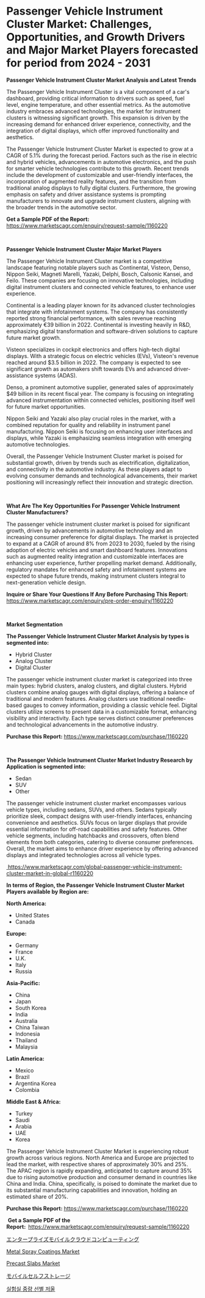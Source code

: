 <p><h1>Passenger Vehicle Instrument Cluster Market: Challenges, Opportunities, and Growth Drivers and Major Market Players forecasted for period from 2024 - 2031</h1></p><p><strong>Passenger Vehicle Instrument Cluster Market Analysis and Latest Trends</strong></p>
<p><p>The Passenger Vehicle Instrument Cluster is a vital component of a car's dashboard, providing critical information to drivers such as speed, fuel level, engine temperature, and other essential metrics. As the automotive industry embraces advanced technologies, the market for instrument clusters is witnessing significant growth. This expansion is driven by the increasing demand for enhanced driver experience, connectivity, and the integration of digital displays, which offer improved functionality and aesthetics.</p><p>The Passenger Vehicle Instrument Cluster Market is expected to grow at a CAGR of 5.1% during the forecast period. Factors such as the rise in electric and hybrid vehicles, advancements in automotive electronics, and the push for smarter vehicle technologies contribute to this growth. Recent trends include the development of customizable and user-friendly interfaces, the incorporation of augmented reality features, and the transition from traditional analog displays to fully digital clusters. Furthermore, the growing emphasis on safety and driver assistance systems is prompting manufacturers to innovate and upgrade instrument clusters, aligning with the broader trends in the automotive sector.</p></p>
<p><strong>Get a Sample PDF of the Report:&nbsp;</strong> <a href="https://www.marketscagr.com/enquiry/request-sample/1160220">https://www.marketscagr.com/enquiry/request-sample/1160220</a></p>
<p>&nbsp;</p>
<p><strong>Passenger Vehicle Instrument Cluster Major Market Players</strong></p>
<p><p>The Passenger Vehicle Instrument Cluster market is a competitive landscape featuring notable players such as Continental, Visteon, Denso, Nippon Seiki, Magneti Marelli, Yazaki, Delphi, Bosch, Calsonic Kansei, and Feilo. These companies are focusing on innovative technologies, including digital instrument clusters and connected vehicle features, to enhance user experience.</p><p>Continental is a leading player known for its advanced cluster technologies that integrate with infotainment systems. The company has consistently reported strong financial performance, with sales revenue reaching approximately €39 billion in 2022. Continental is investing heavily in R&D, emphasizing digital transformation and software-driven solutions to capture future market growth.</p><p>Visteon specializes in cockpit electronics and offers high-tech digital displays. With a strategic focus on electric vehicles (EVs), Visteon's revenue reached around $3.5 billion in 2022. The company is expected to see significant growth as automakers shift towards EVs and advanced driver-assistance systems (ADAS).</p><p>Denso, a prominent automotive supplier, generated sales of approximately $49 billion in its recent fiscal year. The company is focusing on integrating advanced instrumentation within connected vehicles, positioning itself well for future market opportunities.</p><p>Nippon Seiki and Yazaki also play crucial roles in the market, with a combined reputation for quality and reliability in instrument panel manufacturing. Nippon Seiki is focusing on enhancing user interfaces and displays, while Yazaki is emphasizing seamless integration with emerging automotive technologies.</p><p>Overall, the Passenger Vehicle Instrument Cluster market is poised for substantial growth, driven by trends such as electrification, digitalization, and connectivity in the automotive industry. As these players adapt to evolving consumer demands and technological advancements, their market positioning will increasingly reflect their innovation and strategic direction.</p></p>
<p>&nbsp;</p>
<p><strong>What Are The Key Opportunities For Passenger Vehicle Instrument Cluster Manufacturers?</strong></p>
<p><p>The passenger vehicle instrument cluster market is poised for significant growth, driven by advancements in automotive technology and an increasing consumer preference for digital displays. The market is projected to expand at a CAGR of around 8% from 2023 to 2030, fueled by the rising adoption of electric vehicles and smart dashboard features. Innovations such as augmented reality integration and customizable interfaces are enhancing user experience, further propelling market demand. Additionally, regulatory mandates for enhanced safety and infotainment systems are expected to shape future trends, making instrument clusters integral to next-generation vehicle design.</p></p>
<p><strong>Inquire or Share Your Questions If Any Before Purchasing This Report:</strong> <a href="https://www.marketscagr.com/enquiry/pre-order-enquiry/1160220">https://www.marketscagr.com/enquiry/pre-order-enquiry/1160220</a></p>
<p>&nbsp;</p>
<p><strong>Market Segmentation</strong></p>
<p><strong>The Passenger Vehicle Instrument Cluster Market Analysis by types is segmented into:</strong></p>
<p><ul><li>Hybrid Cluster</li><li>Analog Cluster</li><li>Digital Cluster</li></ul></p>
<p><p>The passenger vehicle instrument cluster market is categorized into three main types: hybrid clusters, analog clusters, and digital clusters. Hybrid clusters combine analog gauges with digital displays, offering a balance of traditional and modern features. Analog clusters use traditional needle-based gauges to convey information, providing a classic vehicle feel. Digital clusters utilize screens to present data in a customizable format, enhancing visibility and interactivity. Each type serves distinct consumer preferences and technological advancements in the automotive industry.</p></p>
<p><strong>Purchase this Report:&nbsp;</strong><a href="https://www.marketscagr.com/purchase/1160220">https://www.marketscagr.com/purchase/1160220</a></p>
<p>&nbsp;</p>
<p><strong>The Passenger Vehicle Instrument Cluster Market Industry Research by Application is segmented into:</strong></p>
<p><ul><li>Sedan</li><li>SUV</li><li>Other</li></ul></p>
<p><p>The passenger vehicle instrument cluster market encompasses various vehicle types, including sedans, SUVs, and others. Sedans typically prioritize sleek, compact designs with user-friendly interfaces, enhancing convenience and aesthetics. SUVs focus on larger displays that provide essential information for off-road capabilities and safety features. Other vehicle segments, including hatchbacks and crossovers, often blend elements from both categories, catering to diverse consumer preferences. Overall, the market aims to enhance driver experience by offering advanced displays and integrated technologies across all vehicle types.</p></p>
<p><a href="https://www.marketscagr.com/global-passenger-vehicle-instrument-cluster-market-in-global-r1160220">&nbsp;https://www.marketscagr.com/global-passenger-vehicle-instrument-cluster-market-in-global-r1160220</a></p>
<p><strong>In terms of Region, the Passenger Vehicle Instrument Cluster Market Players available by Region are:</strong></p>
<p>
    <p> <strong> North America: </strong>
        <ul>
            <li>United States</li>
            <li>Canada</li>
        </ul>
        </p> 
    <p> <strong> Europe: </strong>
        <ul>
            <li>Germany</li>
            <li>France</li>
            <li>U.K.</li>
            <li>Italy</li>
            <li>Russia</li>
        </ul>
        </p> 
    <p> <strong> Asia-Pacific: </strong>
        <ul>
            <li>China</li>
            <li>Japan</li>
            <li>South Korea</li>
            <li>India</li>
            <li>Australia</li>
            <li>China Taiwan</li>
            <li>Indonesia</li>
            <li>Thailand</li>
            <li>Malaysia</li>
        </ul>
        </p> 
    <p> <strong> Latin America: </strong>
        <ul>
            <li>Mexico</li>
            <li>Brazil</li>
            <li>Argentina Korea</li>
            <li>Colombia</li>
        </ul>
        </p> 
    <p> <strong> Middle East & Africa: </strong>
        <ul>
            <li>Turkey</li>
            <li>Saudi</li>
            <li>Arabia</li>
            <li>UAE</li>
            <li>Korea</li>
        </ul>
    </p>
    </p>
<p><p>The Passenger Vehicle Instrument Cluster Market is experiencing robust growth across various regions. North America and Europe are projected to lead the market, with respective shares of approximately 30% and 25%. The APAC region is rapidly expanding, anticipated to capture around 35% due to rising automotive production and consumer demand in countries like China and India. China, specifically, is poised to dominate the market due to its substantial manufacturing capabilities and innovation, holding an estimated share of 20%.</p></p>
<p><strong>Purchase this Report: </strong><a href="https://www.marketscagr.com/purchase/1160220">https://www.marketscagr.com/purchase/1160220</a></p>
<p>&nbsp;<strong>Get a Sample PDF of the Report:&nbsp;&nbsp;</strong><a href="https://www.marketscagr.com/enquiry/request-sample/1160220">https://www.marketscagr.com/enquiry/request-sample/1160220</a></p>
<p><strong></strong></p>
<p><p><a href="https://medium.com/@ewellklocko_37130/enterprise-mobile-cloud-computing-market-%E3%81%AF-%E3%82%B3%E3%82%B9%E3%83%88%E7%AE%A1%E7%90%86%E3%81%A8%E5%8A%B9%E7%8E%87%E5%90%91%E4%B8%8A%E3%82%92%E5%84%AA%E5%85%88%E3%81%97%E3%81%BE%E3%81%99-%E3%81%95%E3%82%89%E3%81%AB-%E5%A0%B1%E5%91%8A%E6%9B%B8%E3%81%AF%E5%B8%82%E5%A0%B4%E3%81%AE%E9%9C%80%E8%A6%81%E9%9D%A2%E3%81%A8%E4%BE%9B%E7%B5%A6%E9%9D%A2%E3%81%AE%E4%B8%A1%E6%96%B9%E3%82%92%E3%82%AB%E3%83%90%E3%83%BC%E3%81%97%E3%81%A6%E3%81%84%E3%81%BE%E3%81%99-29fae5c9960f">エンタープライズモバイルクラウドコンピューティング</a></p><p><a href="https://www.linkedin.com/pulse/metal-spray-coatings-market-share-size-trends-industry-analysis-cubce?trackingId=NuYWirv0QgCOb0S7mGDbrA%3D%3D">Metal Spray Coatings Market</a></p><p><a href="https://issuu.com/reportprime-2/docs/precast-slabs-market-size-2030.pptx_727a890bb3d65f">Precast Slabs Market</a></p><p><a href="https://medium.com/@shepardelmer/mobile-self-storage-market-%E3%81%AF-%E3%82%B3%E3%82%B9%E3%83%88%E7%AE%A1%E7%90%86%E3%81%A8%E5%8A%B9%E7%8E%87%E5%90%91%E4%B8%8A%E3%82%92%E5%84%AA%E5%85%88%E3%81%97%E3%81%BE%E3%81%99-%E3%81%95%E3%82%89%E3%81%AB-%E5%A0%B1%E5%91%8A%E6%9B%B8%E3%81%AF%E5%B8%82%E5%A0%B4%E3%81%AE%E9%9C%80%E8%A6%81%E9%9D%A2%E3%81%A8%E4%BE%9B%E7%B5%A6%E9%9D%A2%E3%81%AE%E4%B8%A1%E6%96%B9%E3%82%92%E3%82%AB%E3%83%90%E3%83%BC%E3%81%97%E3%81%A6%E3%81%84%E3%81%BE%E3%81%99-mobile-self-storage-9a959cf64ea9">モバイルセルフストレージ</a></p><p><a href="https://medium.com/@derrickmafrks96745/%EC%84%B8%EA%B3%84-laboratory-checkweighing-scales-market-%EC%9D%80-2024%EC%97%90%EC%84%9C-2031%EB%A1%9C-%EC%97%B0%ED%8F%89%EA%B7%A0-%EC%A6%9D%EA%B0%80%EC%9C%A8%EC%9D%84-%EB%B3%B4%EC%9D%BC-%EA%B2%83%EC%9C%BC%EB%A1%9C-%EC%98%88%EC%83%81%EB%90%A9%EB%8B%88%EB%8B%A4-13737f817749">실험실 중량 선별 저울</a></p></p>